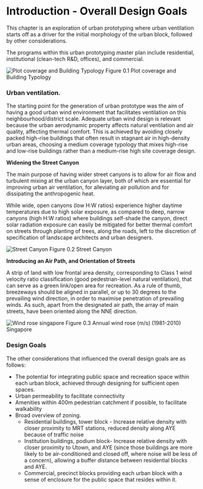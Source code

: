 # Introduction - Overall Design Goals 

This chapter is an exploration of urban prototyping where urban ventilation starts off as a driver for the initial morphology of the urban block, followed by other considerations.

The programs within this urban prototyping master plan include residential, institutional (clean-tech R&D, offices), and commercial. 

![Plot coverage and Building Typology](imgs/https://static.cambridge.org/resource/id/urn:cambridge.org:id:binary:20170831085823188-0871:9781139016476:84950fig15_10.png?pub-status\u003dlive)
Figure 0.1 Plot coverage and Building Typology

### Urban ventilation. 

The starting point for the generation of urban prototype was the aim of having a good urban wind environment that facilitates ventilation on this neighbourhood/district scale. Adequate urban wind design is relevant because the urban aerodynamic property affects natural ventilation and air quality, affecting thermal comfort. 
This is achieved by avoiding closely packed high-rise buildings that often result in stagnant air in high-density urban areas, choosing a medium coverage typology that mixes high-rise and low-rise buildings rather than a medium-rise high site coverage design.

__Widening the Street Canyon__

The main purpose of having wider street canyons is to allow for air flow and turbulent mixing at the urban canyon layer, both of which are essential for improving urban air ventilation, for alleviating air pollution and for dissipating the anthropogenic heat.

While wide, open canyons (low H:W ratios) experience higher daytime temperatures due to high solar exposure, as compared to deep, narrow canyons (high H:W ratios) where buildings self-shade the canyon, direct solar radiation exposure can easily be mitigated for better thermal comfort on streets through planting of trees, along the roads, left to the discretion of specification of landscape architects and urban designers. 

![Street Canyon](imgs/https://ars.els-cdn.com/content/image/1-s2.0-S0269749116312398-fx1.jpg)
Figure 0.2 Street Canyon

__Introducing an Air Path, and Orientation of Streets__

A strip of land with low frontal area density, corresponding to Class 1 wind velocity ratio classification (good pedestrian-level natural ventilation), that can serve as a green link/open area for recreation. 
As a rule of thumb, breezeways should be aligned in parallel, or up to 30 degrees to the prevailing wind direction, in order to maximise penetration of prevailing winds. As such, apart from the designated air path, the array of main streets, have been oriented along the NNE direction. 

![Wind rose singapore](imgs/http://www.weather.gov.sg/wp-content/uploads/2017/01/CCS-Figure8.png)
Figure 0.3 Annual wind rose (m/s) (1981-2010) Singapore

### Design Goals

The other considerations that influenced the overall design goals are as follows: 
* The potential for integrating public space and recreation space within each urban block, achieved through designing for sufficient open spaces. 
* Urban permeability to facilitate connectivity
* Amenities within 400m pedestrian catchment if possible, to facilitate walkability 
* Broad overview of zoning. 
  * Residential buildings, tower block -  Increase relative density with closer proximity to MRT stations, reduced density along AYE because of traffic noise
  * Institution buildings, podium block- Increase relative density with closer proximity to Utown, and AYE (since those buildings are more likely to be air-conditioned and closed off, where noise will be less of a concern), allowing a buffer distance between residential blocks and AYE. 
  * Commercial, precinct blocks providing each urban block with a sense of enclosure for the public space that resides within it. 


